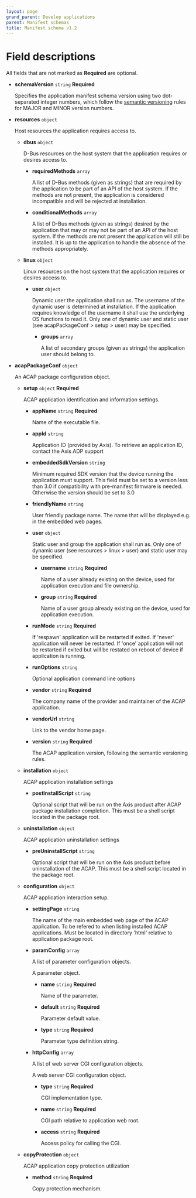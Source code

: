```yaml
---
layout: page
grand_parent: Develop applications
parent: Manifest schemas
title: Manifest schema v1.2
---
```


# Field descriptions

All fields that are not marked as **Required** are optional.

- __schemaVersion__ `string` **Required**

    Specifies the application manifest schema version using two dot-separated integer numbers, which follow the [semantic versioning](https://semver.org) rules for MAJOR and MINOR version numbers.

- __resources__ `object`

    Host resources the application requires access to.

    - __dbus__ `object`

        D-Bus resources on the host system that the application requires or desires access to.

        - __requiredMethods__ `array`

            A list of D-Bus methods (given as strings) that are required by the application to be part of an API of the host system. If the methods are not present, the application is considered incompatible and will be rejected at installation.

        - __conditionalMethods__ `array`

            A list of D-Bus methods (given as strings) desired by the application that may or may not be part of an API of the host system. If the methods are not present the application will still be installed. It is up to the application to handle the absence of the methods appropriately.

    - __linux__ `object`

        Linux resources on the host system that the application requires or desires access to.

        - __user__ `object`

            Dynamic user the application shall run as. The username of the dynamic user is determined at installation. If the application requires knowledge of the username it shall use the underlying OS functions to read it. Only one of dynamic user and static user (see acapPackageConf > setup > user) may be specified.

            - __groups__ `array`

                A list of secondary groups (given as strings) the application user should belong to.

- __acapPackageConf__ `object`

    An ACAP package configuration object.

    - __setup__ `object` **Required**

        ACAP application identification and information settings.

        - __appName__ `string` **Required**

            Name of the executable file.

        - __appId__ `string`

            Application ID (provided by Axis). To retrieve an application ID, contact the Axis ADP support

        - __embeddedSdkVersion__ `string`

            Minimum required SDK version that the device running the application must support. This field must be set to a version less than 3.0 if compatibility with pre-manifest firmware is needed. Otherwise the version should be set to 3.0

        - __friendlyName__ `string`

            User friendly package name. The name that will be displayed e.g. in the embedded web pages.

        - __user__ `object`

            Static user and group the application shall run as. Only one of dynamic user (see resources > linux > user) and static user may be specified.

            - __username__ `string` **Required**

                Name of a user already existing on the device, used for application execution and file ownership.

            - __group__ `string` **Required**

                Name of a user group already existing on the device, used for application execution.

        - __runMode__ `string` **Required**

            If 'respawn' application will be restarted if exited. If 'never' application will never be restarted. If 'once' application will not be restarted if exited but will be restated on reboot of device if application is running.

        - __runOptions__ `string`

            Optional application command line options

        - __vendor__ `string` **Required**

            The company name of the provider and maintainer of the ACAP application.

        - __vendorUrl__ `string`

            Link to the vendor home page.

        - __version__ `string` **Required**

            The ACAP application version, following the semantic versioning rules.

    - __installation__ `object`

        ACAP application installation settings

        - __postInstallScript__ `string`

            Optional script that will be run on the Axis product after ACAP package installation completion. This must be a shell script located in the package root.

    - __uninstallation__ `object`

        ACAP application uninstallation settings

        - __preUninstallScript__ `string`

            Optional script that will be run on the Axis product before uninstallation of the ACAP. This must be a shell script located in the package root.

    - __configuration__ `object`

        ACAP application interaction setup.

        - __settingPage__ `string`

            The name of the main embedded web page of the ACAP application. To be refered to when listing installed ACAP applications. Must be located in directory 'html' relative to application package root.

        - __paramConfig__ `array`

            A list of parameter configuration objects.

            A parameter object.

            - __name__ `string` **Required**

                Name of the parameter.

            - __default__ `string` **Required**

                Parameter default value.

            - __type__ `string` **Required**

                Parameter type definition string.

        - __httpConfig__ `array`

            A list of web server CGI configuration objects.

            A web server CGI configuration object.

            - __type__ `string` **Required**

                CGI implementation type.

            - __name__ `string` **Required**

                CGI path relative to application web root.

            - __access__ `string` **Required**

                Access policy for calling the CGI.

    - __copyProtection__ `object`

        ACAP application copy protection utilization

        - __method__ `string` **Required**

            Copy protection mechanism.

